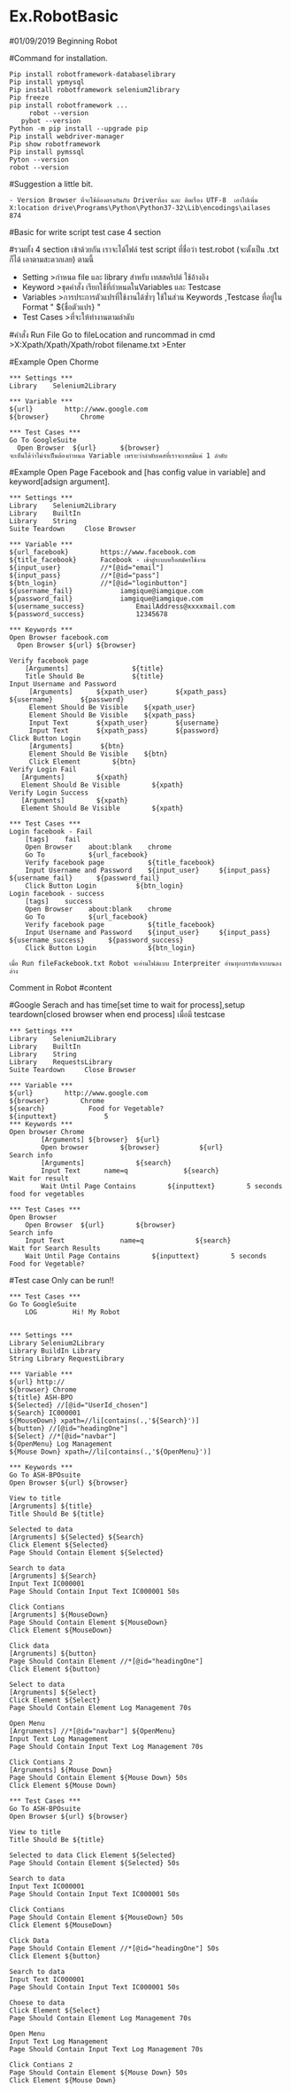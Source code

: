 # Ex.RobotBasic

#01/09/2019
Beginning Robot

#Command for installation.


    Pip install robotframework-databaselibrary
    Pip install ypmysql
    Pip install robotframework selenium2library
    Pip freeze
    pip install robotframework ...
	     robot --version
       pybot --version
    Python -m pip install --upgrade pip
    Pip install webdriver-manager
    Pip show robotframework
    Pip install pymssql
    Pyton --version
    robot --version
    
    
#Suggestion a little bit.


	- Version Browser ที่จะใช้ต้องตรงกันกับ Driverที่ลง และ ติดเรื่อง UTF-8  เอาไปเพิ่ม X:location drive\Programs\Python\Python37-32\Lib\encodings\ailases  874


#Basic for write script test case    4 section 


#รวมทั้ง 4 section เข้าด้วยกัน เราจะได้ไฟล์ test script ที่ชื่อว่า test.robot (จะตั้งเป็น .txt ก็ได้ เอาตามสะดวกเลย) ตามนี้
* Setting >กำหนด file และ library สำหรับ เทสสคริปต์ ใช้อ้างอิง
* Keyword >ชุดคำสั่ง เรียกใช้ที่กำหนดในVariables และ Testcase
* Variables >การประการตัวแปรที่ใช้งานได้ซ้ำๆ ใช้ในส่วน Keywords ,Testcase ที่อยู่ใน Format    " ${ชื่อตัวแปร} "
* Test Cases >ที่จะให้ทำงานตามลำดับ



#คำสั่ง Run File  Go to fileLocation and runcommad in cmd >X:Xpath/Xpath/Xpath/robot filename.txt >Enter



#Example  Open Chorme

  
    *** Settings ***
    Library    Selenium2Library

    *** Variable ***
    ${url}        http://www.google.com
    ${browser}        Chrome

    *** Test Cases ***
    Go To GoogleSuite
      Open Browser	${url}		${browser}
    จะเห็นได้ว่าไม่จำเป็นต้องกำหนด Variable เพราะว่าลำดับเคสที่เราจะเทสมีแค่ 1 ลำดับ





#Example  Open Page Facebook and [has config value in variable] and keyword[adsign argument].


    *** Settings ***
    Library    Selenium2Library
    Library    BuiltIn
    Library    String
    Suite Teardown     Close Browser

    *** Variable ***
    ${url_facebook}        https://www.facebook.com
    ${title_facebook}      Facebook - เข้าสู่ระบบหรือสมัครใช้งาน
    ${input_user}          //*[@id="email"]
    ${input_pass}          //*[@id="pass"]
    ${btn_login}           //*[@id="loginbutton"]
    ${username_fail}            iamgique@iamgique.com
    ${password_fail}            iamgique@iamgique.com
    ${username_success}             EmailAddress@xxxxmail.com
    ${password_success}             12345678

    *** Keywords ***
    Open Browser facebook.com
      Open Browser ${url} ${browser}

    Verify facebook page
        [Arguments]                ${title}
        Title Should Be            ${title}
    Input Username and Password
         [Arguments]      ${xpath_user}       ${xpath_pass}     ${username}       ${password}
         Element Should Be Visible    ${xpath_user}
         Element Should Be Visible    ${xpath_pass}
         Input Text       ${xpath_user}       ${username}
         Input Text       ${xpath_pass}       ${password}
    Click Button Login
         [Arguments]       ${btn}
         Element Should Be Visible    ${btn}
         Click Element        ${btn}
    Verify Login Fail
       [Arguments]        ${xpath}
       Element Should Be Visible        ${xpath}
    Verify Login Success
       [Arguments]        ${xpath}
       Element Should Be Visible        ${xpath}

    *** Test Cases ***
    Login facebook - Fail
        [tags]    fail
        Open Browser    about:blank    chrome
        Go To           ${url_facebook}
        Verify facebook page           ${title_facebook}
        Input Username and Password    ${input_user}     ${input_pass}       ${username_fail}      ${password_fail}
        Click Button Login          ${btn_login}
    Login facebook - success
        [tags]    success
        Open Browser    about:blank    chrome
        Go To           ${url_facebook}
        Verify facebook page           ${title_facebook}
        Input Username and Password    ${input_user}     ${input_pass}       ${username_success}      ${password_success}
        Click Button Login             ${btn_login}

    เมื่อ Run fileFackebook.txt Robot จะอ่านไฟล์แบบ Interpreiter อ่านทุกบรรทัดจากบนลงล่าง

Comment in Robot #content


#Google Serach and has time[set time to wait for process],setup teardown[closed browser when end process]
เมื่อมี testcase 



	*** Settings ***
	Library    Selenium2Library
	Library    BuiltIn
	Library    String
	Library	   RequestsLibrary
	Suite Teardown     Close Browser

	*** Variable ***
	${url}        http://www.google.com
	${browser}        Chrome
	${search}			Food for Vegetable?
	${inputtext}			5
	*** Keywords ***
	Open browser Chrome
			[Arguments]	${browser}	${url}
			Open browser		${browser}			${url}
	Search info
			[Arguments]				${search}
			Input Text		name=q				${search}
	Wait for result
			Wait Until Page Contains		${inputtext}		5 seconds			food for vegetables

	*** Test Cases ***
	Open Browser
	    Open Browser  ${url}		${browser}
	Search info
		Input Text				name=q			   ${search}
	Wait for Search Results
	    Wait Until Page Contains		${inputtext}		5 seconds			Food for Vegetable?		




#Test case Only can be run!!



	*** Test Cases ***
	Go To GoogleSuite
		LOG         Hi! My Robot
	
	
	*** Settings *** 
	Library Selenium2Library 
	Library BuildIn Library 
	String Library RequestLibrary

	*** Variable *** 
	${url} http://
	${browser} Chrome 
	${title} ASH-BPO 
	${Selected} //[@id="UserId_chosen"] 
	${Search} IC000001 
	${MouseDown} xpath=//li[contains(.,'${Search}')] 
	${button} //[@id="headingOne"]
	${Select} //*[@id="navbar"] 
	${OpenMenu} Log Management 
	${Mouse Down} xpath=//li[contains(.,'${OpenMenu}')]

	*** Keywords *** 
	Go To ASH-BPOsuite 
	Open Browser ${url} ${browser}

	View to title 
	[Argruments] ${title} 
	Title Should Be ${title}

	Selected to data 
	[Argruments] ${Selected} ${Search} 
	Click Element ${Selected} 
	Page Should Contain Element ${Selected}

	Search to data
	[Argruments] ${Search} 
	Input Text IC000001 
	Page Should Contain Input Text IC000001 50s

	Click Contians 
	[Argruments] ${MouseDown} 
	Page Should Contain Element ${MouseDown} 
	Click Element ${MouseDown}

	Click data 
	[Argruments] ${button} 
	Page Should Contain Element //*[@id="headingOne"] 
	Click Element ${button}

	Select to data 
	[Argruments] ${Select} 
	Click Element ${Select} 
	Page Should Contain Element Log Management 70s

	Open Menu 
	[Argruments] //*[@id="navbar"] ${OpenMenu} 
	Input Text Log Management 
	Page Should Contain Input Text Log Management 70s

	Click Contians 2 
	[Argruments] ${Mouse Down} 
	Page Should Contain Element ${Mouse Down} 50s 
	Click Element ${Mouse Down}

	*** Test Cases *** 
	Go To ASH-BPOsuite 
	Open Browser ${url} ${browser}

	View to title 
	Title Should Be ${title}

	Selected to data Click Element ${Selected} 
	Page Should Contain Element ${Selected} 50s

	Search to data
	Input Text IC000001 
	Page Should Contain Input Text IC000001 50s

	Click Contians 
	Page Should Contain Element ${MouseDown} 50s 
	Click Element ${MouseDown}

	Click Data 
	Page Should Contain Element //*[@id="headingOne"] 50s 
	Click Element ${button}

	Search to data
	Input Text IC000001 
	Page Should Contain Input Text IC000001 50s

	Choese to data 
	Click Element ${Select} 
	Page Should Contain Element Log Management 70s

	Open Menu 
	Input Text Log Management 
	Page Should Contain Input Text Log Management 70s

	Click Contians 2 
	Page Should Contain Element ${Mouse Down} 50s 
	Click Element ${Mouse Down}

  
  
